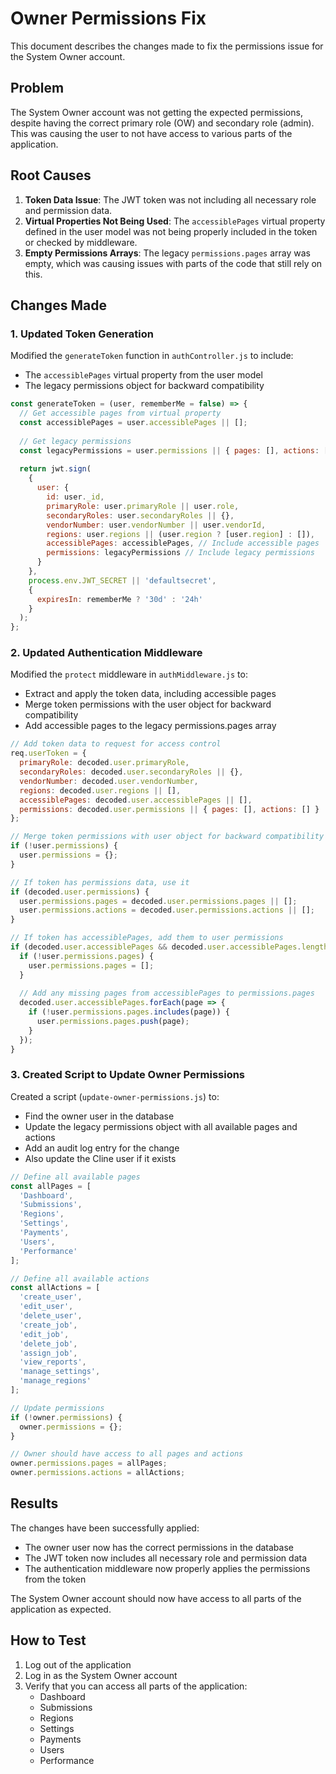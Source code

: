 # Owner Permissions Fix

This document describes the changes made to fix the permissions issue for the System Owner account.

## Problem

The System Owner account was not getting the expected permissions, despite having the correct primary role (OW) and secondary role (admin). This was causing the user to not have access to various parts of the application.

## Root Causes

1. **Token Data Issue**: The JWT token was not including all necessary role and permission data.
2. **Virtual Properties Not Being Used**: The `accessiblePages` virtual property defined in the user model was not being properly included in the token or checked by middleware.
3. **Empty Permissions Arrays**: The legacy `permissions.pages` array was empty, which was causing issues with parts of the code that still rely on this.

## Changes Made

### 1. Updated Token Generation

Modified the `generateToken` function in `authController.js` to include:
- The `accessiblePages` virtual property from the user model
- The legacy permissions object for backward compatibility

```javascript
const generateToken = (user, rememberMe = false) => {
  // Get accessible pages from virtual property
  const accessiblePages = user.accessiblePages || [];
  
  // Get legacy permissions
  const legacyPermissions = user.permissions || { pages: [], actions: [] };
  
  return jwt.sign(
    { 
      user: {
        id: user._id,
        primaryRole: user.primaryRole || user.role,
        secondaryRoles: user.secondaryRoles || {},
        vendorNumber: user.vendorNumber || user.vendorId,
        regions: user.regions || (user.region ? [user.region] : []),
        accessiblePages: accessiblePages, // Include accessible pages
        permissions: legacyPermissions // Include legacy permissions
      }
    }, 
    process.env.JWT_SECRET || 'defaultsecret', 
    { 
      expiresIn: rememberMe ? '30d' : '24h' 
    }
  );
};
```

### 2. Updated Authentication Middleware

Modified the `protect` middleware in `authMiddleware.js` to:
- Extract and apply the token data, including accessible pages
- Merge token permissions with the user object for backward compatibility
- Add accessible pages to the legacy permissions.pages array

```javascript
// Add token data to request for access control
req.userToken = {
  primaryRole: decoded.user.primaryRole,
  secondaryRoles: decoded.user.secondaryRoles || {},
  vendorNumber: decoded.user.vendorNumber,
  regions: decoded.user.regions || [],
  accessiblePages: decoded.user.accessiblePages || [],
  permissions: decoded.user.permissions || { pages: [], actions: [] }
};

// Merge token permissions with user object for backward compatibility
if (!user.permissions) {
  user.permissions = {};
}

// If token has permissions data, use it
if (decoded.user.permissions) {
  user.permissions.pages = decoded.user.permissions.pages || [];
  user.permissions.actions = decoded.user.permissions.actions || [];
}

// If token has accessiblePages, add them to user permissions
if (decoded.user.accessiblePages && decoded.user.accessiblePages.length > 0) {
  if (!user.permissions.pages) {
    user.permissions.pages = [];
  }
  
  // Add any missing pages from accessiblePages to permissions.pages
  decoded.user.accessiblePages.forEach(page => {
    if (!user.permissions.pages.includes(page)) {
      user.permissions.pages.push(page);
    }
  });
}
```

### 3. Created Script to Update Owner Permissions

Created a script (`update-owner-permissions.js`) to:
- Find the owner user in the database
- Update the legacy permissions object with all available pages and actions
- Add an audit log entry for the change
- Also update the Cline user if it exists

```javascript
// Define all available pages
const allPages = [
  'Dashboard',
  'Submissions',
  'Regions',
  'Settings',
  'Payments',
  'Users',
  'Performance'
];

// Define all available actions
const allActions = [
  'create_user',
  'edit_user',
  'delete_user',
  'create_job',
  'edit_job',
  'delete_job',
  'assign_job',
  'view_reports',
  'manage_settings',
  'manage_regions'
];

// Update permissions
if (!owner.permissions) {
  owner.permissions = {};
}

// Owner should have access to all pages and actions
owner.permissions.pages = allPages;
owner.permissions.actions = allActions;
```

## Results

The changes have been successfully applied:
- The owner user now has the correct permissions in the database
- The JWT token now includes all necessary role and permission data
- The authentication middleware now properly applies the permissions from the token

The System Owner account should now have access to all parts of the application as expected.

## How to Test

1. Log out of the application
2. Log in as the System Owner account
3. Verify that you can access all parts of the application:
   - Dashboard
   - Submissions
   - Regions
   - Settings
   - Payments
   - Users
   - Performance
